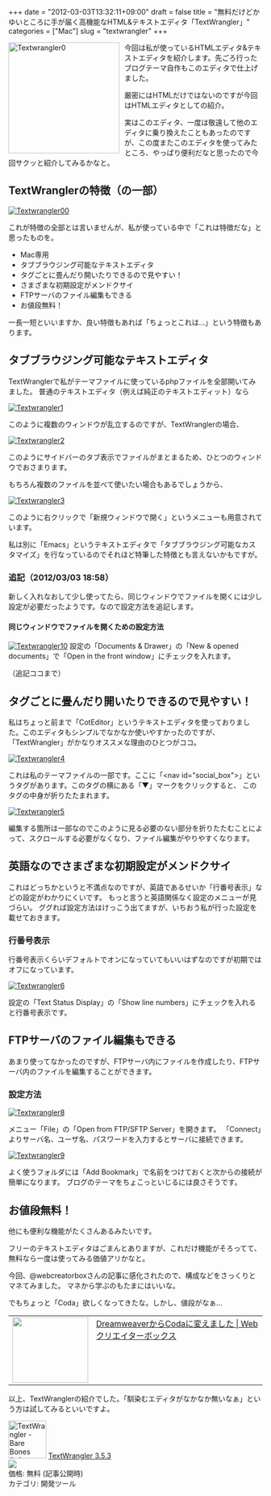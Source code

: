 +++
date = "2012-03-03T13:32:11+09:00"
draft = false
title = "無料だけどかゆいところに手が届く高機能なHTML&テキストエディタ「TextWrangler」"
categories = ["Mac"]
slug = "textwrangler"
+++

<div style="float: left; margin-right: 10px;"><a href="https://knk-n.com/images/2012/03/textwrangler0.png" title="Textwrangler0"><img src="https://knk-n.com/images/2012/03/textwrangler0.png" alt="Textwrangler0" title="textwrangler0.png" width="220px" /></a></div>

今回は私が使っているHTMLエディタ&テキストエディタを紹介します。先ごろ行ったブログテーマ自作もこのエディタで仕上げました。

厳密にはHTMLだけではないのですが今回はHTMLエディタとしての紹介。

実はこのエディタ、一度は敬遠して他のエディタに乗り換えたこともあったのですが、この度またこのエディタを使ってみたところ、やっぱり便利だなと思ったので今回サクッと紹介してみるかなと。<!--more--><h2>TextWranglerの特徴（の一部）</h2>

<a href="https://knk-n.com/images/2012/03/textwrangler00.jpg" title="Textwrangler00"><img src="https://knk-n.com/images/2012/03/textwrangler00.jpg" alt="Textwrangler00" title="textwrangler00.jpg" /></a>

これが特徴の全部とは言いませんが、私が使っている中で「これは特徴だな」と思ったものを。
<ul>
<li>Mac専用</li>
<li>タブブラウジング可能なテキストエディタ</li>
<li>タグごとに畳んだり開いたりできるので見やすい！</li>
<li>さまざまな初期設定がメンドクサイ</li>
<li>FTPサーバのファイル編集もできる</li>
<li>お値段無料！</li>
</ul>

一長一短といいますか、良い特徴もあれば「ちょっとこれは…」という特徴もあります。

<h2 id="textwrangler1">タブブラウジング可能なテキストエディタ</h2>

TextWranglerで私がテーマファイルに使っているphpファイルを全部開いてみました。
普通のテキストエディタ（例えば純正のテキストエディット）なら

<a href="https://knk-n.com/images/2012/03/textwrangler1.jpg" title="Textwrangler1"><img src="https://knk-n.com/images/2012/03/textwrangler1.jpg" alt="Textwrangler1" title="textwrangler1.jpg" /></a>

このように複数のウィンドウが乱立するのですが、TextWranglerの場合、

<a href="https://knk-n.com/images/2012/03/textwrangler2.jpg" title="Textwrangler2"><img src="https://knk-n.com/images/2012/03/textwrangler2.jpg" alt="Textwrangler2" title="textwrangler2.jpg" /></a>

このようにサイドバーのタブ表示でファイルがまとまるため、ひとつのウィンドウでおさまります。

もちろん複数のファイルを並べて使いたい場合もあるでしょうから、

<a href="https://knk-n.com/images/2012/03/textwrangler3.jpg" title="Textwrangler3"><img src="https://knk-n.com/images/2012/03/textwrangler3.jpg" alt="Textwrangler3" title="textwrangler3.jpg" /></a>

このように右クリックで「新規ウィンドウで開く」というメニューも用意されています。

私は別に「Emacs」というテキストエディタで「タブブラウジング可能なカスタマイズ」を行なっているのでそれほど特筆した特徴とも言えないかもですが。

<h3>追記（2012/03/03 18:58）</h3>

新しく入れなおして少し使ってたら、同じウィンドウでファイルを開くには少し設定が必要だったようです。なので設定方法を追記します。

<h4>同じウィンドウでファイルを開くための設定方法</h4>
<a href="https://knk-n.com/images/2012/03/textwrangler10.jpg" title="Textwrangler10"><img src="https://knk-n.com/images/2012/03/textwrangler10.jpg" alt="Textwrangler10" title="textwrangler10.jpg" /></a>
設定の「Documents & Drawer」の「New & opened documents」で「Open in the front window」にチェックを入れます。

（追記ココまで）

<h2 id="textwrangler2">タグごとに畳んだり開いたりできるので見やすい！</h2>
私はちょっと前まで「CotEditor」というテキストエディタを使っておりました。このエディタもシンプルでなかなか使いやすかったのですが、「TextWrangler」がかなりオススメな理由のひとつがココ。

<a href="https://knk-n.com/images/2012/03/textwrangler4.jpg" title="Textwrangler4"><img src="https://knk-n.com/images/2012/03/textwrangler4.jpg" alt="Textwrangler4" title="textwrangler4.jpg" /></a>

これは私のテーマファイルの一部です。ここに「&lt;nav id=&quot;social_box&quot;&gt;」というタグがあります。このタグの横にある「▼」マークをクリックすると、
このタグの中身が折りたたまれます。

<a href="https://knk-n.com/images/2012/03/textwrangler5.jpg" title="Textwrangler5"><img src="https://knk-n.com/images/2012/03/textwrangler5.jpg" alt="Textwrangler5" title="textwrangler5.jpg" /></a>

編集する箇所は一部なのでこのように見る必要のない部分を折りたたむことによって、スクロールする必要がなくなり、ファイル編集がやりやすくなります。


<h2>英語なのでさまざまな初期設定がメンドクサイ</h2>
これはどっちかというと不満点なのですが、英語であるせいか「行番号表示」などの設定がわかりにくいです。
もっと言うと英語関係なく設定のメニューが見づらい。
ググれば設定方法はけっこう出てますが、いちおう私が行った設定を載せておきます。

<h3>行番号表示</h3>
行番号表示くらいデフォルトでオンになっていてもいいはずなのですが初期ではオフになっています。

<a href="https://knk-n.com/images/2012/03/textwrangler6.jpg" title="Textwrangler6"><img src="https://knk-n.com/images/2012/03/textwrangler6.jpg" alt="Textwrangler6" title="textwrangler6.jpg" /></a>

設定の「Text Status Display」の「Show line numbers」にチェックを入れると行番号表示です。

<h2 id="textwrangler4">FTPサーバのファイル編集もできる</h2>
あまり使ってなかったのですが、FTPサーバ内にファイルを作成したり、FTPサーバ内のファイルを編集することができます。

<h3>設定方法</h3>

<a href="https://knk-n.com/images/2012/03/textwrangler8.jpg" title="Textwrangler8"><img src="https://knk-n.com/images/2012/03/textwrangler8.jpg" alt="Textwrangler8" title="textwrangler8.jpg" /></a>

メニュー「File」の「Open from FTP/SFTP Server」を開きます。
「Connect」よりサーバ名、ユーザ名、パスワードを入力するとサーバに接続できます。

<a href="https://knk-n.com/images/2012/03/textwrangler9.jpg" title="Textwrangler9"><img src="https://knk-n.com/images/2012/03/textwrangler9.jpg" alt="Textwrangler9" title="textwrangler9.jpg" /></a>

よく使うフォルダには「Add Bookmark」で名前をつけておくと次からの接続が簡単になります。
ブログのテーマをちょこっといじるには良さそうです。

<h2 id="textwrangler5">お値段無料！</h2>
他にも便利な機能がたくさんあるみたいです。

フリーのテキストエディタはごまんとありますが、これだけ機能がそろってて、無料なら一度は使ってみる価値アリかなと。

今回、@webcreatorboxさんの記事に感化されたので、構成などをさっくりとマネてみました。
マネから学ぶのもたまにはいいな。

でもちょっと「Coda」欲しくなってきたな。しかし、値段がなぁ…

<table width="100%"><td valign="top" width="150"><a href="http://www.webcreatorbox.com/tech/dreamweaver-to-coda/" target="_blank"><img class="sharehtml_img" border="0" src="http://capture.heartrails.com/150x130/shadow?http://www.webcreatorbox.com/tech/dreamweaver-to-coda/" width="150" height="130" /></a></td><td valign="top"><a  href="http://www.webcreatorbox.com/tech/dreamweaver-to-coda/" target="_blank">DreamweaverからCodaに変えました | Webクリエイターボックス</a><script type="text/javascript">var url="http://www.webcreatorbox.com/tech/dreamweaver-to-coda/";</script><script src="http://api.b.st-hatena.com/entry.count?url=http://www.webcreatorbox.com/tech/dreamweaver-to-coda/&callback=hatebTxt"></script></td></table>


以上、TextWranglerの紹介でした。「馴染むエディタがなかなか無いなぁ」という方は試してみるといいですよ。

<a href="http://itunes.apple.com/jp/app/textwrangler/id404010395?mt=12&uo=4" target="new"><img class="appstorehelper_appicn_mac" width="75" height="75" src="http://a1.mzstatic.com/us/r1000/045/Purple/49/8a/ab/mzi.vjqjrgzk.512x512-75.png" alt="TextWrangler - Bare Bones Software, Inc."></a>
<a href="http://itunes.apple.com/jp/app/textwrangler/id404010395?mt=12&uo=4" target="new">TextWrangler 3.5.3</a><br>
<a href="http://itunes.apple.com/jp/app/textwrangler/id404010395?mt=12&uo=4" target="itunes_store"><img class="appstorehelper_icn" src="http://ax.phobos.apple.com.edgesuite.net/ja_jp/images/web/linkmaker/badge_macappstore-sm.gif" ></a><br>
価格: 無料 (記事公開時)<br>
カテゴリ: 開発ツール<br>
